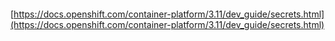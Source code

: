 ```yaml
```

[https://docs.openshift.com/container-platform/3.11/dev_guide/secrets.html](https://docs.openshift.com/container-platform/3.11/dev_guide/secrets.html)